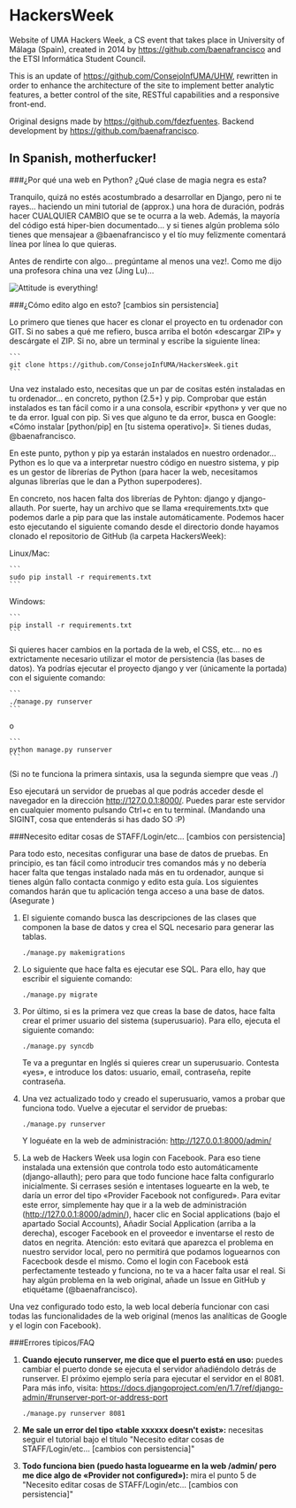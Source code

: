 # HackersWeek

Website of UMA Hackers Week, a CS event that takes place in University of Málaga (Spain), created in 2014 by https://github.com/baenafrancisco and the ETSI Informática Student Council.

This is an update of https://github.com/ConsejoInfUMA/UHW, rewritten in order to enhance the architecture of the site to implement better analytic features, a better control of the site, RESTful capabilities and a responsive front-end.

Original designs made by https://github.com/fdezfuentes.
Backend development by https://github.com/baenafrancisco.

## In Spanish, motherfucker!

###¿Por qué una web en Python? ¿Qué clase de magia negra es esta?

Tranquilo, quizá no estés acostumbrado a desarrollar en Django, pero ni te rayes… haciendo un mini tutorial de (approx.) una hora de duración, podrás hacer CUALQUIER CAMBIO que se te ocurra a la web. Además, la mayoría del código está hiper-bien documentado… y si tienes algún problema sólo tienes que mensajear a @baenafrancisco y el tío muy felizmente comentará línea por línea lo que quieras.

Antes de rendirte con algo… pregúntame al menos una vez!. Como me dijo una profesora china una vez (Jing Lu)…

![Attitude is everything!](http://i0.wp.com/prefer.co.nz/wp-content/uploads/2013/07/Attitude.jpg?fit=737%2C99999)

###¿Cómo edito algo en esto? [cambios sin persistencia]

Lo primero que tienes que hacer es clonar el proyecto en tu ordenador con GIT. Si no sabes a qué me refiero, busca arriba el botón «descargar ZIP» y descárgate el ZIP. Si no, abre un terminal y escribe la siguiente línea:

	```
	git clone https://github.com/ConsejoInfUMA/HackersWeek.git
	```

Una vez instalado esto, necesitas que un par de cositas estén instaladas en tu ordenador… en concreto, python (2.5+) y pip. Comprobar que están instalados es tan fácil como ir a una consola, escribir «python» y ver que no te da error. Igual con pip. Si ves que alguno te da error, busca en Google: «Cómo instalar [python/pip] en [tu sistema operativo]». Si tienes dudas, @baenafrancisco.

En este punto, python y pip ya estarán instalados en nuestro ordenador… Python es lo que va a interpretar nuestro código en nuestro sistema, y pip es un gestor de librerías de Python (para hacer la web, necesitamos algunas librerías que le dan a Python superpoderes).

En concreto, nos hacen falta dos librerías de Pyhton: django y django-allauth. Por suerte, hay un archivo que se llama «requirements.txt» que podemos darle a pip para que las instale automáticamente. Podemos hacer esto ejecutando el siguiente comando desde el directorio donde hayamos clonado el repositorio de GitHub (la carpeta HackersWeek):

Linux/Mac:

	```
	sudo pip install -r requirements.txt
	```

Windows:

	```
	pip install -r requirements.txt
	```

Si quieres hacer cambios en la portada de la web, el CSS, etc… no es extrictamente necesario utilizar el motor de persistencia (las bases de datos). Ya podrías ejecutar el proyecto django y ver (únicamente la portada) con el siguiente comando:

	```
	./manage.py runserver
	```

o

	```
	python manage.py runserver
	```

(Si no te funciona la primera sintaxis, usa la segunda siempre que veas ./)

Eso ejecutará un servidor de pruebas al que podrás acceder desde el navegador en la dirección http://127.0.0.1:8000/. Puedes parar este servidor en cualquier momento pulsando Ctrl+c en tu terminal. (Mandando una SIGINT, cosa que entenderás si has dado SO :P)

###Necesito editar cosas de STAFF/Login/etc… [cambios con persistencia]

Para todo esto, necesitas configurar una base de datos de pruebas. En principio, es tan fácil como introducir tres comandos más y no debería hacer falta que tengas instalado nada más en tu ordenador, aunque si tienes algún fallo contacta conmigo y edito esta guía. Los siguientes comandos harán que tu aplicación tenga acceso a una base de datos. (Asegurate )
 
1. El siguiente comando busca las descripciones de las clases que componen la base de datos y crea el SQL necesario para generar las tablas. 

	```
	./manage.py makemigrations
	```


2. Lo siguiente que hace falta es ejecutar ese SQL. Para ello, hay que escribir el siguiente comando:

	```
	./manage.py migrate
	```

3. Por último, si es la primera vez que creas la base de datos, hace falta crear el primer usuario del sistema (superusuario). Para ello, ejecuta el siguiente comando:


	```
	./manage.py syncdb
	```

	Te va a preguntar en Inglés si quieres crear un superusuario. Contesta «yes», e introduce los datos: usuario, email, contraseña, repite contraseña.

4. Una vez actualizado todo y creado el superusuario, vamos a probar que funciona todo. Vuelve a ejecutar el servidor de pruebas:

	```
	./manage.py runserver
	```

	Y loguéate en la web de administración: http://127.0.0.1:8000/admin/

5. La web de Hackers Week usa login con Facebook. Para eso tiene instalada una extensión que controla todo esto automáticamente (django-allauth); pero para que todo funcione hace falta configurarlo inicialmente. Si cerrases sesión e intentases loguearte en la web, te daría un error del tipo «Provider Facebook not configured». Para evitar este error, simplemente hay que ir a la web de administración (http://127.0.0.1:8000/admin/), hacer clic en Social applications (bajo el apartado Social Accounts), Añadir Social Application (arriba a la derecha), escoger Facebook en el proveedor e inventarse el resto de datos en negrita. Atención: esto evitará que aparezca el problema en nuestro servidor local, pero no permitirá que podamos loguearnos con Facecbook desde el mismo. Como el login con Facebook está perfectamente testeado y funciona, no te va a hacer falta usar el real. Si hay algún problema en la web original, añade un Issue en GitHub y etiquétame (@baenafrancisco).

Una vez configurado todo esto, la web local debería funcionar con casi todas las funcionalidades de la web original (menos las analíticas de Google y el login con Facebook).

###Errores típicos/FAQ

1. **Cuando ejecuto runserver, me dice que el puerto está en uso:** puedes cambiar el puerto donde se ejecuta el servidor añadiéndolo detrás de runserver. El próximo ejemplo sería para ejecutar el servidor en el 8081. Para más info, visita: https://docs.djangoproject.com/en/1.7/ref/django-admin/#runserver-port-or-address-port

	```
	./manage.py runserver 8081
	```

2. **Me sale un error del tipo «table xxxxxx doesn't exist»:** necesitas seguir el tutorial bajo el título "Necesito editar cosas de STAFF/Login/etc… [cambios con persistencia]"

3. **Todo funciona bien (puedo hasta loguearme en la web /admin/ pero me dice algo de «Provider not configured»):** mira el punto 5 de "Necesito editar cosas de STAFF/Login/etc… [cambios con persistencia]"

